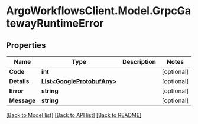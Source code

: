 # ArgoWorkflowsClient.Model.GrpcGatewayRuntimeError

## Properties

Name | Type | Description | Notes
------------ | ------------- | ------------- | -------------
**Code** | **int** |  | [optional] 
**Details** | [**List&lt;GoogleProtobufAny&gt;**](GoogleProtobufAny.md) |  | [optional] 
**Error** | **string** |  | [optional] 
**Message** | **string** |  | [optional] 

[[Back to Model list]](../README.md#documentation-for-models) [[Back to API list]](../README.md#documentation-for-api-endpoints) [[Back to README]](../README.md)

